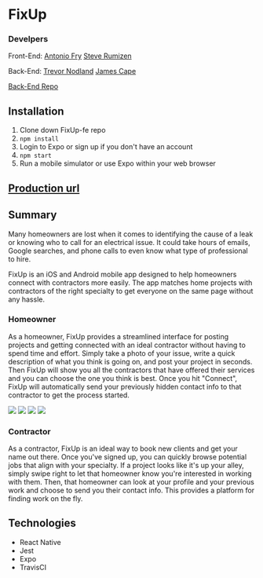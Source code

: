 # FixUp

### Develpers

Front-End:
[Antonio Fry](https://github.com/AntonioFry)
[Steve Rumizen](https://github.com/rumizen)

Back-End:
[Trevor Nodland](https://github.com/tnodland)
[James Cape](https://github.com/james-cape)

[Back-End Repo](https://github.com/james-cape/fixup_backend)

## Installation

1. Clone down FixUp-fe repo
2. `npm install`
3. Login to Expo or sign up if you don't have an account
4. `npm start`
5. Run a mobile simulator or use Expo within your web browser

## [Production url](https://expo.io/@rumizen/FixUp)

## Summary
Many homeowners are lost when it comes to identifying the cause of a leak or knowing who to call for an electrical issue. It could take hours of emails, Google searches, and phone calls to even know what type of professional to hire. 

FixUp is an iOS and Android mobile app designed to help homeowners connect with contractors more easily. The app matches home projects with contractors of the right specialty to get everyone on the same page without any hassle.

### Homeowner

As a homeowner, FixUp provides a streamlined interface for posting projects and getting connected with an ideal contractor without having to spend time and effort. Simply take a photo of your issue, write a quick description of what you think is going on, and post your project in seconds. Then FixUp will show you all the contractors that have offered their services and you can choose the one you think is best. Once you hit "Connect", FixUp will automatically send your previously hidden contact info to that contractor to get the process started.

![](assets/homeowner-homepage.png)
![](assets/upload-photo.png)
![](assets/homeowner-edit-profile.png)
![](assets/category-select.png)

### Contractor

As a contractor, FixUp is an ideal way to book new clients and get your name out there. Once you've signed up, you can quickly browse potential jobs that align with your specialty. If a project looks like it's up your alley, simply swipe right to let that homeowner know you're interested in working with them. Then, that homeowner can look at your profile and your previous work and choose to send you their contact info. This provides a platform for finding work on the fly.

## Technologies

- React Native
- Jest
- Expo
- TravisCI
